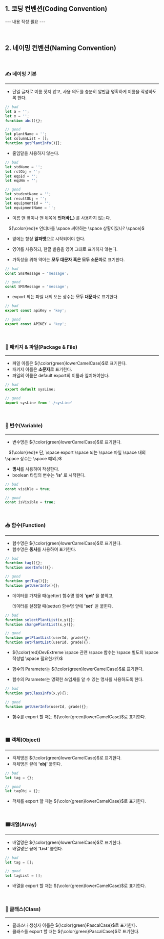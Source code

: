## **1\. 코딩 컨벤션(Coding Convention)**

\--- 내용 작성 필요 ---

&nbsp;
&nbsp;

## **2\. 네이밍 컨벤션(Naming Convention)**
&nbsp;

### ✍️ 네이밍 기본

---

-   단일 글자로 이름 짓지 않고, 사용 의도를 충분히 알만큼 명확하게 이름을 작성하도록 한다.

``` javascript
// bad
let a = '';
let x = '';
function abc(){};

// good
let plantName = '';
let columnList = [];
function getPlantInfo(){};
```

-   줄임말을 사용하지 않는다.

``` javascript
// bad
let stdName = '';
let rstObj = '';
let eqpId = '';
let eqpNm = '';

// good
let studentName = '';
let resultObj = '';
let equipmentId = '';
let equipmentName = '';
```

-   이름 맨 앞이나 맨 뒤쪽에 **언더바(_)** 를 사용하지 않는다.  

  &nbsp;&nbsp; ${\color{red}※ 언더바를 \space 써야하는 \space 상황이있나? \space}$
    
-   앞에는 항상 **알파벳**으로 시작되어야 한다.
    
-   영어를 사용하되, 한글 발음을 영어 그대로 표기하지 않는다.
    
-   가독성을 위해 약어는 **모두 대문자 혹은 모두 소문자**로 표기한다.

``` javascript
// bad
const SmsMessage = 'message';

// good
const SMSMessage = 'message';
```
    
-   export 되는 파일 내의 모든 상수는 **모두 대문자**로 표기한다.
    
    
``` javascript
// bad
export const apiKey = 'key';

// good
export const APIKEY = 'key';
```

&nbsp;

### 📁 패키지 & 파일(Package & File)

---

-   파일 이름은 ${\color{green}lowerCamelCase}$로 표기한다.
-   패키지 이름은 **소문자**로 표기한다.
-   파일의 이름은 default export의 이름과 일치해야한다.

    
``` javascript
// bad
export default sysLine;

// good
import sysLine from './sysLine'
```
    
&nbsp;

### 🌱 변수(Variable)

---

-   변수명은 ${\color{green}lowerCamelCase}$로 표기한다.  

  &nbsp;&nbsp; ${\color{red}※ 단, \space export \space 되는 \space 파일 \space 내의 \space 상수는 \space 예외.}$
-   **명사**를 사용하여 작성한다.
-   boolean 타입의 변수는 **'is'** 로 시작한다.

``` javascript
// bad
const visible = true;

// good
const isVisible = true;
```

&nbsp;

### 📥 함수(Function)

---

-   함수명은 ${\color{green}lowerCamelCase}$로 표기한다.  
-   함수명은 **동사**를 사용하여 표기한다.

``` javascript
// bad
function tag(){};
function userInfo(){};

// good
function getTag(){};
function getUserInfo(){};
```

-   데이터를 가져올 때(getter) 함수명 앞에 **'get'** 을 붙히고,
    
    데이터를 설정할 때(setter) 함수명 앞에 **'set'** 을 붙힌다.

``` javascript
// bad
function selectPlantList(x,y){};
function changePlantList(x,y){};

// good
function getPlantList(userId, grade){};
function setPlantList(userId, grade){};
```
    
-   ${\color{red}DevExtreme \space 관련 \space 함수는 \space 별도의 \space 작성법 \space 필요한가?}$
    
-   함수의 Parameter는 ${\color{green}lowerCamelCase}$로 표기한다.
-   함수의 Parameter는 명확한 쓰임새를 알 수 있는 명사를 사용하도록 한다.

``` javascript
// bad
function getClassInfo(x,y){};

// good
function getUserInfo(userId, grade){};
```
    
-   함수를 export 할 때는 ${\color{green}lowerCamelCase}$로 표기한다.

&nbsp;

### 🟦 객체(Object)

---

-   객체명은 ${\color{green}lowerCamelCase}$로 표기한다.  
-   객체명은 끝에 **'obj'** 붙힌다.

``` javascript
// bad
let tag = {};

// good
let tagObj = {};
```
    
-   객체를 export 할 때는 ${\color{green}lowerCamelCase}$로 표기한다.

&nbsp;

### 🟪배열(Array)

---

-   배열명은 ${\color{green}lowerCamelCase}$로 표기한다.
-   배열명은 끝에 **'List'** 붙힌다.

``` javascript
// bad
let tag = [];

// good
let tagList = [];
```
    
-   배열을 export 할 때는 ${\color{green}lowerCamelCase}$로 표기한다.

&nbsp;

### 📜 클래스(Class)

---

-   클래스나 생성자 이름은 ${\color{green}PascalCase}$로 표기한다.
-   클래스를 export 할 때는 ${\color{green}PascalCase}$로 표기한다.
